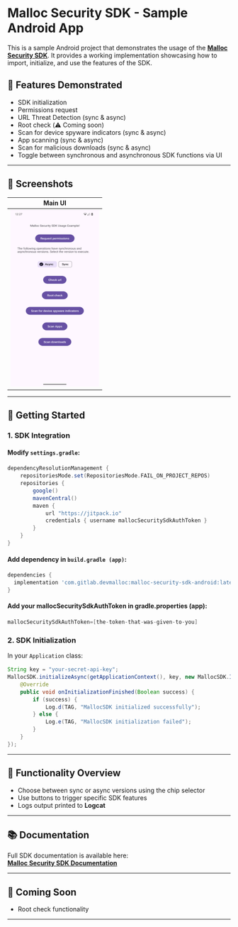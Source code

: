 # Malloc Security SDK - Sample Android App

This is a sample Android project that demonstrates the usage of the **[Malloc Security SDK](https://mallocsecurity.github.io/sdk/intro)**. It provides a working implementation showcasing how to import, initialize, and use the features of the SDK.

## 🔧 Features Demonstrated

- SDK initialization
- Permissions request
- URL Threat Detection (sync & async)
- Root check (⚠️  Coming soon) 
- Scan for device spyware indicators (sync & async)
- App scanning (sync & async)
- Scan for malicious downloads (sync & async)
- Toggle between synchronous and asynchronous SDK functions via UI

---

## 📸 Screenshots
| Main UI | 
|---------|
|<img src="main_ui_screenshot.png" alt="Main UI" width="200" height="400"/> |

---

## 🚀 Getting Started

### 1. SDK Integration

#### Modify `settings.gradle`:

```groovy
dependencyResolutionManagement {
    repositoriesMode.set(RepositoriesMode.FAIL_ON_PROJECT_REPOS)
    repositories {
        google()
        mavenCentral()
        maven {
            url "https://jitpack.io"
            credentials { username mallocSecuritySdkAuthToken }
        }
    }
}
```

#### Add dependency in `build.gradle (app)`:

```groovy
dependencies {
  implementation 'com.gitlab.devmalloc:malloc-security-sdk-android:latest.release'
}
```

#### Add your mallocSecuritySdkAuthToken in gradle.properties (app):
```groovy
mallocSecuritySdkAuthToken=[the-token-that-was-given-to-you]
```

### 2. SDK Initialization

In your `Application` class:

```java
String key = "your-secret-api-key";
MallocSDK.initializeAsync(getApplicationContext(), key, new MallocSDK.InitializationFinished() {
    @Override
    public void onInitializationFinished(Boolean success) {
        if (success) {
            Log.d(TAG, "MallocSDK initialized successfully");
        } else {
            Log.e(TAG, "MallocSDK initialization failed");
        }
    }
});
```

---

## 🧪 Functionality Overview

- Choose between sync or async versions using the chip selector
- Use buttons to trigger specific SDK features
- Logs output printed to **Logcat**
  
---

## 📚 Documentation

Full SDK documentation is available here:  
**[Malloc Security SDK Documentation](https://mallocsecurity.github.io/sdk/intro)**

---

## 🧩 Coming Soon

- Root check functionality

---

